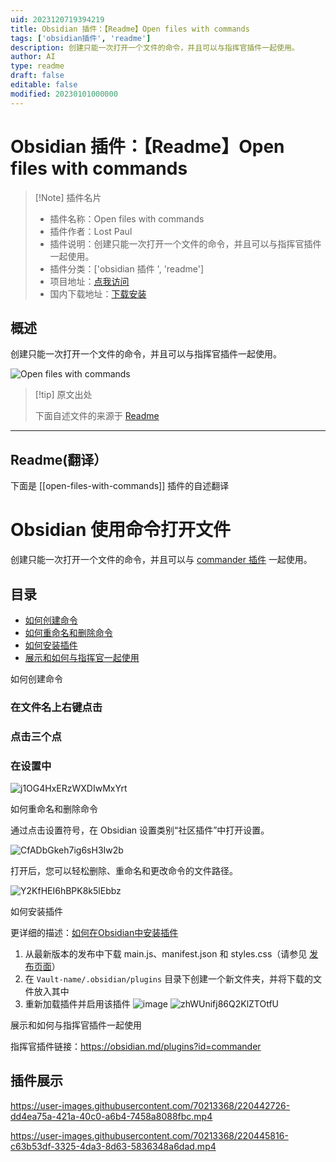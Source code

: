 ```yaml
---
uid: 2023120719394219
title: Obsidian 插件：【Readme】Open files with commands
tags: ['obsidian插件', 'readme']
description: 创建只能一次打开一个文件的命令，并且可以与指挥官插件一起使用。
author: AI
type: readme
draft: false
editable: false
modified: 20230101000000
---
```


# Obsidian 插件：【Readme】Open files with commands

> [!Note] 插件名片
> - 插件名称：Open files with commands
> - 插件作者：Lost Paul
> - 插件说明：创建只能一次打开一个文件的命令，并且可以与指挥官插件一起使用。
> - 插件分类：['obsidian 插件 ', 'readme']
> - 项目地址：[点我访问](https://github.com/LostPaul/ob-open-files-with-commands)
> - 国内下载地址：[下载安装](https://pkmer.cn/products/plugin/pluginMarket/?open-files-with-commands)

## 概述

创建只能一次打开一个文件的命令，并且可以与指挥官插件一起使用。

![Open files with commands](https://cdn.pkmer.cn/covers/open-files-with-commands.png!pkmer)

> [!tip] 原文出处
>
>下面自述文件的来源于 [Readme](https://ghproxy.net/https://raw.githubusercontent.com/LostPaul/ob-open-files-with-commands/master/README.md)
>

---

## Readme(翻译）

下面是 [[open-files-with-commands]] 插件的自述翻译

# Obsidian 使用命令打开文件

创建只能一次打开一个文件的命令，并且可以与 [commander 插件](https://github.com/phibr0/obsidian-commander) 一起使用。

## 目录

- [如何创建命令](#如何创建命令)
- [如何重命名和删除命令](#如何重命名和删除命令)
- [如何安装插件](#如何安装插件)
- [展示和如何与指挥官一起使用](#展示和如何与指挥官一起使用)

如何创建命令

### 在文件名上右键点击

### 点击三个点

### 在设置中

![j1OG4HxERzWXDIwMxYrt](https://cdn.pkmer.cn/covers/open-files-with-commands_1_0.gif)

如何重命名和删除命令

通过点击设置符号，在 Obsidian 设置类别“社区插件”中打开设置。

![CfADbGkeh7ig6sH3Iw2b](https://cdn.pkmer.cn/covers/open-files-with-commands_1_1.png!pkmer)

打开后，您可以轻松删除、重命名和更改命令的文件路径。

![Y2KfHEI6hBPK8k5lEbbz](https://cdn.pkmer.cn/covers/open-files-with-commands_1_2.gif)

如何安装插件

更详细的描述：[如何在Obsidian中安装插件](https://forum.obsidian.md/t/plugins-mini-faq/7737)

1. 从最新版本的发布中下载 main.js、manifest.json 和 styles.css（请参见 [发布页面](https://github.com/LostPaul/ob-open-files-with-commands/releases/)）
2. 在 `Vault-name/.obsidian/plugins` 目录下创建一个新文件夹，并将下载的文件放入其中
3. 重新加载插件并启用该插件
![image](https://cdn.pkmer.cn/covers/open-files-with-commands_1_3.png!pkmer)
![zhWUnifj86Q2KlZTOtfU](https://cdn.pkmer.cn/covers/open-files-with-commands_1_4.png!pkmer)

展示和如何与指挥官插件一起使用

指挥官插件链接：<https://obsidian.md/plugins?id=commander>

## 插件展示

<https://user-images.githubusercontent.com/70213368/220442726-dd4ea75a-421a-40c0-a6b4-7458a8088fbc.mp4>

<https://user-images.githubusercontent.com/70213368/220445816-c63b53df-3325-4da3-8d63-5836348a6dad.mp4>
